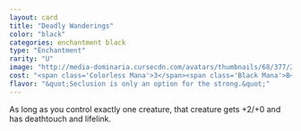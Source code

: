 ```yaml
---
layout: card
title: "Deadly Wanderings"
color: "black"
categories: enchantment black
type: "Enchantment"
rarity: "U"
image: "http://media-dominaria.cursecdn.com/avatars/thumbnails/68/377/200/283/635618461896179919.png"
cost: "<span class='Colorless Mana'>3</span><span class='Black Mana'>B</span><span class='Black Mana'>B</span>"
flavor: "&quot;Seclusion is only an option for the strong.&quot;"
---
```


As long as you control exactly one creature, that creature gets +2/+0 and has deathtouch and lifelink.
